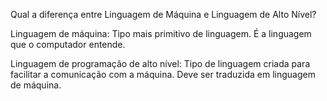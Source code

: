 Qual a diferença entre Linguagem de Máquina e Linguagem de Alto Nível?

Linguagem de máquina: Tipo mais primitivo de linguagem.
É a linguagem que o computador entende.  

Linguagem de programação de alto nível: 
Tipo de linguagem criada para facilitar a comunicação com a máquina. 
Deve ser traduzida em linguagem de máquina. 
